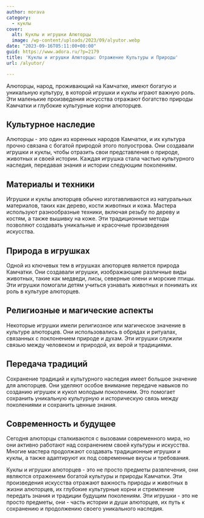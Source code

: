 ```yaml
---
author: morava
category:
  - куклы
cover:
  alt: Куклы и игрушки Алюторцы
  image: /wp-content/uploads/2023/09/alyutor.webp
date: "2023-09-16T05:11:00+00:00"
guid: https://www.adora.ru/?p=2179
title: 'Куклы и игрушки Алюторцы: Отражение Культуры и Природы'
url: /alyutor/

---
```

Алюторцы, народ, проживающий на Камчатке, имеют богатую и уникальную культуру, в которой игрушки и куклы играют важную роль. Эти маленькие произведения искусства отражают богатство природы Камчатки и глубокие культурные корни алюторцев.

## **Культурное наследие**

Алюторцы \- это один из коренных народов Камчатки, и их культура прочно связана с богатой природой этого полуострова. Они создавали игрушки и куклы, чтобы отразить свои представления о природе, животных и своей истории. Каждая игрушка стала частью культурного наследия, передавая знания и истории следующим поколениям.

## **Материалы и техники**

Игрушки и куклы алюторцев обычно изготавливаются из натуральных материалов, таких как дерево, кости животных и кожа. Мастера используют разнообразные техники, включая резьбу по дереву и костям, а также вышивку на коже. Эти традиционные методы позволяют создавать уникальные и красочные произведения искусства.

## **Природа в игрушках**

Одной из ключевых тем в игрушках алюторцев является природа Камчатки. Они создавали игрушки, изображающие различные виды животных, такие как медведи, лисы, северные олени и морские птицы. Эти игрушки помогали детям учиться узнавать животных и понимать их роль в культуре алюторцев.

## **Религиозные и магические аспекты**

Некоторые игрушки имели религиозное или магическое значение в культуре алюторцев. Они использовались в обрядах и ритуалах, связанных с поклонением природе и духам. Эти игрушки служили связью между человеком и природой, их верой и традициями.

## **Передача традиций**

Сохранение традиций и культурного наследия имеет большое значение для алюторцев. Они уделяют особое внимание передаче навыков по созданию игрушек и кукол молодым поколениям. Это помогает сохранить уникальную культурную и историческую связь между поколениями и сохранить ценные знания.

## **Современность и будущее**

Сегодня алюторцы сталкиваются с вызовами современного мира, но они активно работают над сохранением своей культуры и искусства. Многие мастера продолжают создавать традиционные игрушки и куклы, а также адаптируют их под современные вкусы и требования.

Куклы и игрушки алюторцев \- это не просто предметы развлечения, они являются отражением богатой культуры и природы Камчатки. Эти произведения искусства отражают важность природы и животных в жизни алюторцев, их глубокие культурные корни и стремление передать знания и традиции будущим поколениям. Эти игрушки \- это не просто предметы, они \- часть истории и души алюторцев, их путь к сохранению и продолжению своего уникального наследия.
